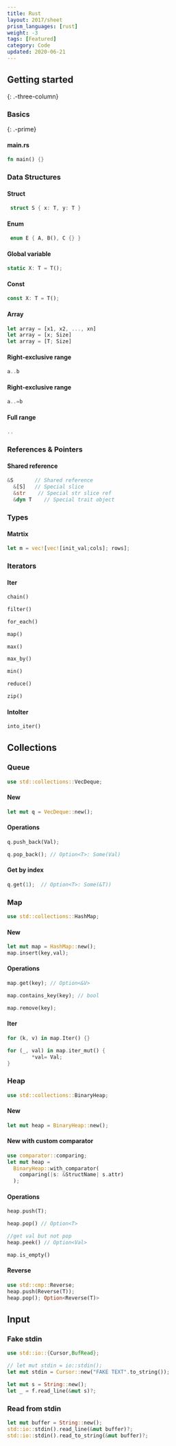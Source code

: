 ```yaml
---
title: Rust
layout: 2017/sheet
prism_languages: [rust]
weight: -3
tags: [Featured]
category: Code
updated: 2020-06-21
---
```


## Getting started
{: .-three-column}

### Basics
{: .-prime}

#### main.rs
```rust
fn main() {}
```

### Data Structures
#### Struct
```rust
 struct S { x: T, y: T }
```
#### Enum
```rust
 enum E { A, B(), C {} }
```
#### Global variable
```rust
static X: T = T();
```
#### Const
```rust
const X: T = T();
```
#### Array
```rust
let array = [x1, x2, ..., xn]
let array = [x; Size]
let array = [T; Size]
```
#### Right-exclusive range
```rust
a..b
```
#### Right-exclusive range
```rust
a..=b
```
#### Full range
```rust
..
```

### References & Pointers
#### Shared reference
```rust
&S       // Shared reference
  &[S]   // Special slice
  &str	  // Special str slice ref
  &dyn T	// Special trait object 
```
### Types
#### Matrtix
```rust
let m = vec![vec![init_val;cols]; rows];
```
### Iterators
#### Iter
```rust
chain()
```
```rust
filter()
```
```rust
for_each()
```
```rust
map()
```
```rust
max()
```
```rust
max_by()
```
```rust
min()
```
```rust
reduce()
```
```rust
zip()
```
#### IntoIter
```rust
into_iter()
```


## Collections
### Queue
```rust
use std::collections::VecDeque;
```
#### New
```rust
let mut q = VecDeque::new();
```
#### Operations
```rust
q.push_back(Val);
```
```rust
q.pop_back(); // Option<T>: Some(Val)
```
#### Get by index
```rust
q.get(1);  // Option<T>: Some(&T))
````

### Map
```rust
use std::collections::HashMap;
```
#### New
```rust
let mut map = HashMap::new();
map.insert(key,val);
```
#### Operations
```rust
map.get(key); // Option<&V>
```
```rust
map.contains_key(key); // bool
```
```rust
map.remove(key);
```
#### Iter
```rust
for (k, v) in map.Iter() {}
```
```rust
for (_, val) in map.iter_mut() {
        *val= Val;
}
```

### Heap
```rust
use std::collections::BinaryHeap;
```
#### New
```rust
let mut heap = BinaryHeap::new();
```
#### New with custom comparator
```rust
use comparator::comparing;
let mut heap = 
  BinaryHeap::with_comparator(
    comparing(|s: &StructName| s.attr)
  );
```
#### Operations
```rust
heap.push(T);
```
```rust
heap.pop() // Option<T>
```
```rust
//get val but not pop
heap.peek() // Option<Val>
```
```rust
map.is_empty()
```
#### Reverse
```rust
use std::cmp::Reverse;
heap.push(Reverse(T));
heap.pop(); Option<Reverse(T)>
```

## Input
### Fake stdin
```rust
use std::io::{Cursor,BufRead};

// let mut stdin = io::stdin();
let mut stdin = Cursor::new("FAKE TEXT".to_string());

let mut s = String::new();
let _ = f.read_line(&mut s)?;
```
### Read from stdin
```rust
let mut buffer = String::new();
std::io::stdin().read_line(&mut buffer)?;
std::io::stdin().read_to_string(&mut buffer)?;
```


